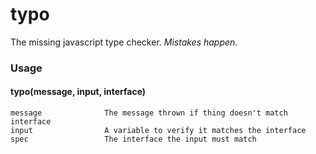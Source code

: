 typo
====================================================================
The missing javascript type checker. _Mistakes happen_.

### Usage

#### typo(message, input, interface)

    message              The message thrown if thing doesn't match interface
    input                A variable to verify it matches the interface
    spec                 The interface the input must match
